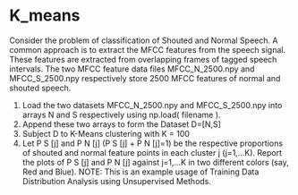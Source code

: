 # K_means
Consider the problem of classification of Shouted and Normal Speech. A common approach is to extract the MFCC features from the speech signal. These features are extracted from overlapping frames of tagged speech intervals. The two MFCC feature data files MFCC_N_2500.npy and MFCC_S_2500.npy respectively store 2500 MFCC features of normal and shouted speech. 
1. Load the two datasets MFCC_N_2500.npy and MFCC_S_2500.npy into arrays N and S respectively using np.load( filename ). 
2. Append these two arrays to form the Dataset D=[N,S] 
3. Subject D to K-Means clustering with K = 100 
4. Let P S [j] and P N [j] (P S [j] + P N [j]=1) be the respective proportions of shouted and normal feature points in each cluster j (j=1,...K). Report the plots of P S [j] and P N [j] against j=1,...K in two different colors (say, Red and Blue). NOTE: This is an example usage of Training Data Distribution Analysis using Unsupervised Methods.
